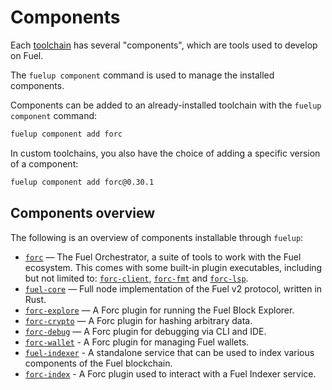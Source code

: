 # Components

Each [toolchain] has several "components", which are tools used to develop on Fuel.

The `fuelup component` command is used to manage the installed components.

Components can be added to an already-installed toolchain with the `fuelup component` command:

```sh
fuelup component add forc
```

In custom toolchains, you also have the choice of adding a specific version of a component:

```sh
fuelup component add forc@0.30.1
```

## Components overview

The following is an overview of components installable through `fuelup`:

- [`forc`] — The Fuel Orchestrator, a suite of tools to work with the Fuel ecosystem. This comes
with some built-in plugin executables, including but not limited to: [`forc-client`], [`forc-fmt`] and [`forc-lsp`].
- [`fuel-core`] — Full node implementation of the Fuel v2 protocol, written in Rust.
- [`forc-explore`] — A Forc plugin for running the Fuel Block Explorer.
- [`forc-crypto`] — A Forc plugin for hashing arbitrary data.
- [`forc-debug`] — A Forc plugin for debugging via CLI and IDE.
- [`forc-wallet`] - A Forc plugin for managing Fuel wallets.
- [`fuel-indexer`] - A standalone service that can be used to index various components of the Fuel blockchain.
- [`forc-index`] - A Forc plugin used to interact with a Fuel Indexer service.

[toolchain]: toolchains.md
[`forc`]: https://fuellabs.github.io/sway/master/book/forc/index.html
[`fuel-core`]: https://github.com/FuelLabs/fuel-core
[`forc-explore`]: https://fuellabs.github.io/sway/master/book/forc/plugins/forc_explore.html
[`forc-fmt`]: https://fuellabs.github.io/sway/master/book/forc/plugins/forc_fmt.html
[`forc-crypto`]: https://fuellabs.github.io/sway/master/book/forc/plugins/forc_crypto.html
[`forc-debug`]: https://fuellabs.github.io/sway/master/book/forc/plugins/forc_debug.html
[`forc-lsp`]: https://fuellabs.github.io/sway/master/book/forc/plugins/forc_lsp.html
[`forc-client`]: https://fuellabs.github.io/sway/master/book/forc/plugins/forc_client/index.html
[`forc-wallet`]: https://github.com/FuelLabs/forc-wallet
[`fuel-indexer`]: https://github.com/FuelLabs/fuel-indexer
[`forc-index`]: https://github.com/FuelLabs/fuel-indexer
